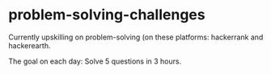 # problem-solving-challenges

Currently upskilling on problem-solving (on these platforms: hackerrank and hackerearth.

The goal on each day: Solve 5 questions in 3 hours.
